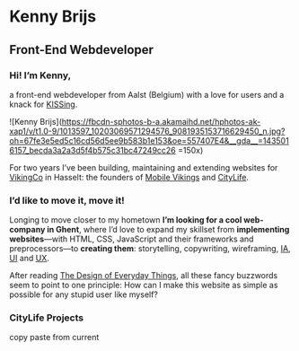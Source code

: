 # Kenny Brijs
## Front-End Webdeveloper

### Hi! I’m Kenny,

a front-end webdeveloper from Aalst (Belgium) with a love for users and a knack for [KISSing](http://en.wikipedia.org/wiki/KISS_principle "Keep It Simple, Stupid").

![Kenny Brijs](https://fbcdn-sphotos-b-a.akamaihd.net/hphotos-ak-xap1/v/t1.0-9/1013597_10203069571294576_9081935153716629450_n.jpg?oh=67fe3e5ed5c16cd56d5ee9b583b1e153&oe=557407E4&__gda__=1435016157_becda3a2a3d5f4b575c31bc47249cc26 =150x)

For two years I’ve been building, maintaining and extending websites for [VikingCo](https://vikingco.com) in Hasselt: the founders of [Mobile Vikings](https://mobilevikings.be/en/) and [CityLife](https://citylife.be/#!/nl/).

### I’d like to move it, move it!
Longing to move closer to my hometown **I’m looking for a cool web-company in Ghent**, where I’d love to expand my skillset from **implementing websites**—with HTML, CSS, JavaScript and their frameworks and preprocessors—to **creating them**: storytelling, copywriting, wireframing, [IA](http://en.wikipedia.org/wiki/Information_architecture), [UI](http://en.wikipedia.org/wiki/User_interface_design) and [UX](http://en.wikipedia.org/wiki/User_experience_design).

After reading [The Design of Everyday Things](http://en.wikipedia.org/wiki/The_Design_of_Everyday_Things), all these fancy buzzwords seem to point to one principle: How can I make this website as simple as possible for any stupid user like myself?

### CityLife Projects

copy paste from current

